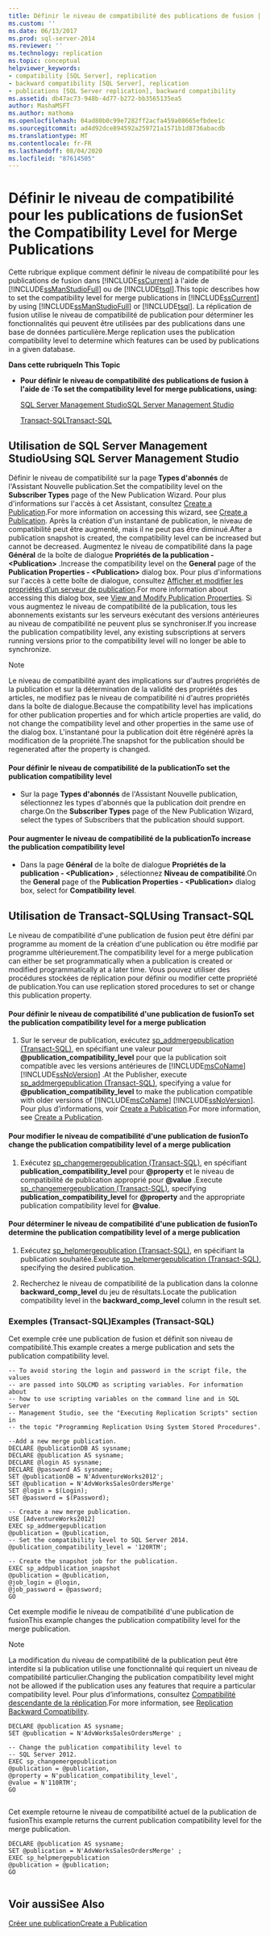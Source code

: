 ```yaml
---
title: Définir le niveau de compatibilité des publications de fusion | Microsoft Docs
ms.custom: ''
ms.date: 06/13/2017
ms.prod: sql-server-2014
ms.reviewer: ''
ms.technology: replication
ms.topic: conceptual
helpviewer_keywords:
- compatibility [SQL Server], replication
- backward compatibility [SQL Server], replication
- publications [SQL Server replication], backward compatibility
ms.assetid: db47ac73-948b-4d77-b272-bb3565135ea5
author: MashaMSFT
ms.author: mathoma
ms.openlocfilehash: 04ad80b0c99e7282ff2acfa459a08665efbdee1c
ms.sourcegitcommit: ad4d92dce894592a259721a1571b1d8736abacdb
ms.translationtype: MT
ms.contentlocale: fr-FR
ms.lasthandoff: 08/04/2020
ms.locfileid: "87614505"
---
```

# <a name="set-the-compatibility-level-for-merge-publications"></a><span data-ttu-id="4d2be-102">Définir le niveau de compatibilité pour les publications de fusion</span><span class="sxs-lookup"><span data-stu-id="4d2be-102">Set the Compatibility Level for Merge Publications</span></span>
  <span data-ttu-id="4d2be-103">Cette rubrique explique comment définir le niveau de compatibilité pour les publications de fusion dans [!INCLUDE[ssCurrent](../../../includes/sscurrent-md.md)] à l'aide de [!INCLUDE[ssManStudioFull](../../../includes/ssmanstudiofull-md.md)] ou de [!INCLUDE[tsql](../../../includes/tsql-md.md)].</span><span class="sxs-lookup"><span data-stu-id="4d2be-103">This topic describes how to set the compatibility level for merge publications in [!INCLUDE[ssCurrent](../../../includes/sscurrent-md.md)] by using [!INCLUDE[ssManStudioFull](../../../includes/ssmanstudiofull-md.md)] or [!INCLUDE[tsql](../../../includes/tsql-md.md)].</span></span> <span data-ttu-id="4d2be-104">La réplication de fusion utilise le niveau de compatibilité de publication pour déterminer les fonctionnalités qui peuvent être utilisées par des publications dans une base de données particulière.</span><span class="sxs-lookup"><span data-stu-id="4d2be-104">Merge replication uses the publication compatibility level to determine which features can be used by publications in a given database.</span></span>  
  
 <span data-ttu-id="4d2be-105">**Dans cette rubrique**</span><span class="sxs-lookup"><span data-stu-id="4d2be-105">**In This Topic**</span></span>  
  
-   <span data-ttu-id="4d2be-106">**Pour définir le niveau de compatibilité des publications de fusion à l'aide de :**</span><span class="sxs-lookup"><span data-stu-id="4d2be-106">**To set the compatibility level for merge publications, using:**</span></span>  
  
     [<span data-ttu-id="4d2be-107">SQL Server Management Studio</span><span class="sxs-lookup"><span data-stu-id="4d2be-107">SQL Server Management Studio</span></span>](#SSMSProcedure)  
  
     [<span data-ttu-id="4d2be-108">Transact-SQL</span><span class="sxs-lookup"><span data-stu-id="4d2be-108">Transact-SQL</span></span>](#TsqlProcedure)  
  
##  <a name="using-sql-server-management-studio"></a><a name="SSMSProcedure"></a> <span data-ttu-id="4d2be-109">Utilisation de SQL Server Management Studio</span><span class="sxs-lookup"><span data-stu-id="4d2be-109">Using SQL Server Management Studio</span></span>  
 <span data-ttu-id="4d2be-110">Définir le niveau de compatibilité sur la page **Types d'abonnés** de l'Assistant Nouvelle publication.</span><span class="sxs-lookup"><span data-stu-id="4d2be-110">Set the compatibility level on the **Subscriber Types** page of the New Publication Wizard.</span></span> <span data-ttu-id="4d2be-111">Pour plus d'informations sur l'accès à cet Assistant, consultez [Create a Publication](create-a-publication.md).</span><span class="sxs-lookup"><span data-stu-id="4d2be-111">For more information on accessing this wizard, see [Create a Publication](create-a-publication.md).</span></span> <span data-ttu-id="4d2be-112">Après la création d'un instantané de publication, le niveau de compatibilité peut être augmenté, mais il ne peut pas être diminué.</span><span class="sxs-lookup"><span data-stu-id="4d2be-112">After a publication snapshot is created, the compatibility level can be increased but cannot be decreased.</span></span> <span data-ttu-id="4d2be-113">Augmentez le niveau de compatibilité dans la page **Général** de la boîte de dialogue **Propriétés de la publication - \<Publication>** .</span><span class="sxs-lookup"><span data-stu-id="4d2be-113">Increase the compatibility level on the **General** page of the **Publication Properties - \<Publication>** dialog box.</span></span> <span data-ttu-id="4d2be-114">Pour plus d'informations sur l'accès à cette boîte de dialogue, consultez [Afficher et modifier les propriétés d’un serveur de publication](view-and-modify-publication-properties.md).</span><span class="sxs-lookup"><span data-stu-id="4d2be-114">For more information about accessing this dialog box, see [View and Modify Publication Properties](view-and-modify-publication-properties.md).</span></span> <span data-ttu-id="4d2be-115">Si vous augmentez le niveau de compatibilité de la publication, tous les abonnements existants sur les serveurs exécutant des versions antérieures au niveau de compatibilité ne peuvent plus se synchroniser.</span><span class="sxs-lookup"><span data-stu-id="4d2be-115">If you increase the publication compatibility level, any existing subscriptions at servers running versions prior to the compatibility level will no longer be able to synchronize.</span></span>  
  
> [!NOTE]  
>  <span data-ttu-id="4d2be-116">Le niveau de compatibilité ayant des implications sur d'autres propriétés de la publication et sur la détermination de la validité des propriétés des articles, ne modifiez pas le niveau de compatibilité ni d'autres propriétés dans la boîte de dialogue.</span><span class="sxs-lookup"><span data-stu-id="4d2be-116">Because the compatibility level has implications for other publication properties and for which article properties are valid, do not change the compatibility level and other properties in the same use of the dialog box.</span></span> <span data-ttu-id="4d2be-117">L'instantané pour la publication doit être régénéré après la modification de la propriété.</span><span class="sxs-lookup"><span data-stu-id="4d2be-117">The snapshot for the publication should be regenerated after the property is changed.</span></span>  
  
#### <a name="to-set-the-publication-compatibility-level"></a><span data-ttu-id="4d2be-118">Pour définir le niveau de compatibilité de la publication</span><span class="sxs-lookup"><span data-stu-id="4d2be-118">To set the publication compatibility level</span></span>  
  
-   <span data-ttu-id="4d2be-119">Sur la page **Types d'abonnés** de l'Assistant Nouvelle publication, sélectionnez les types d'abonnés que la publication doit prendre en charge.</span><span class="sxs-lookup"><span data-stu-id="4d2be-119">On the **Subscriber Types** page of the New Publication Wizard, select the types of Subscribers that the publication should support.</span></span>  
  
#### <a name="to-increase-the-publication-compatibility-level"></a><span data-ttu-id="4d2be-120">Pour augmenter le niveau de compatibilité de la publication</span><span class="sxs-lookup"><span data-stu-id="4d2be-120">To increase the publication compatibility level</span></span>  
  
-   <span data-ttu-id="4d2be-121">Dans la page **Général** de la boîte de dialogue **Propriétés de la publication - \<Publication>** , sélectionnez **Niveau de compatibilité**.</span><span class="sxs-lookup"><span data-stu-id="4d2be-121">On the **General** page of the **Publication Properties - \<Publication>** dialog box, select for **Compatibility level**.</span></span>  
  
##  <a name="using-transact-sql"></a><a name="TsqlProcedure"></a> <span data-ttu-id="4d2be-122">Utilisation de Transact-SQL</span><span class="sxs-lookup"><span data-stu-id="4d2be-122">Using Transact-SQL</span></span>  
 <span data-ttu-id="4d2be-123">Le niveau de compatibilité d'une publication de fusion peut être défini par programme au moment de la création d'une publication ou être modifié par programme ultérieurement.</span><span class="sxs-lookup"><span data-stu-id="4d2be-123">The compatibility level for a merge publication can either be set programmatically when a publication is created or modified programmatically at a later time.</span></span> <span data-ttu-id="4d2be-124">Vous pouvez utiliser des procédures stockées de réplication pour définir ou modifier cette propriété de publication.</span><span class="sxs-lookup"><span data-stu-id="4d2be-124">You can use replication stored procedures to set or change this publication property.</span></span>  
  
#### <a name="to-set-the-publication-compatibility-level-for-a-merge-publication"></a><span data-ttu-id="4d2be-125">Pour définir le niveau de compatibilité d'une publication de fusion</span><span class="sxs-lookup"><span data-stu-id="4d2be-125">To set the publication compatibility level for a merge publication</span></span>  
  
1.  <span data-ttu-id="4d2be-126">Sur le serveur de publication, exécutez [sp_addmergepublication &#40;Transact-SQL&#41;](/sql/relational-databases/system-stored-procedures/sp-addmergepublication-transact-sql), en spécifiant une valeur pour **@publication_compatibility_level** pour que la publication soit compatible avec les versions antérieures de [!INCLUDE[msCoName](../../../includes/msconame-md.md)] [!INCLUDE[ssNoVersion](../../../includes/ssnoversion-md.md)] .</span><span class="sxs-lookup"><span data-stu-id="4d2be-126">At the Publisher, execute [sp_addmergepublication &#40;Transact-SQL&#41;](/sql/relational-databases/system-stored-procedures/sp-addmergepublication-transact-sql), specifying a value for **@publication_compatibility_level** to make the publication compatible with older versions of [!INCLUDE[msCoName](../../../includes/msconame-md.md)] [!INCLUDE[ssNoVersion](../../../includes/ssnoversion-md.md)].</span></span> <span data-ttu-id="4d2be-127">Pour plus d’informations, voir [Create a Publication](create-a-publication.md).</span><span class="sxs-lookup"><span data-stu-id="4d2be-127">For more information, see [Create a Publication](create-a-publication.md).</span></span>  
  
#### <a name="to-change-the-publication-compatibility-level-of-a-merge-publication"></a><span data-ttu-id="4d2be-128">Pour modifier le niveau de compatibilité d'une publication de fusion</span><span class="sxs-lookup"><span data-stu-id="4d2be-128">To change the publication compatibility level of a merge publication</span></span>  
  
1.  <span data-ttu-id="4d2be-129">Exécutez [sp_changemergepublication &#40;Transact-SQL&#41;](/sql/relational-databases/system-stored-procedures/sp-changemergepublication-transact-sql), en spécifiant **publication_compatibility_level** pour **@property** et le niveau de compatibilité de publication approprié pour **@value** .</span><span class="sxs-lookup"><span data-stu-id="4d2be-129">Execute [sp_changemergepublication &#40;Transact-SQL&#41;](/sql/relational-databases/system-stored-procedures/sp-changemergepublication-transact-sql), specifying **publication_compatibility_level** for **@property** and the appropriate publication compatibility level for **@value**.</span></span>  
  
#### <a name="to-determine-the-publication-compatibility-level-of-a-merge-publication"></a><span data-ttu-id="4d2be-130">Pour déterminer le niveau de compatibilité d'une publication de fusion</span><span class="sxs-lookup"><span data-stu-id="4d2be-130">To determine the publication compatibility level of a merge publication</span></span>  
  
1.  <span data-ttu-id="4d2be-131">Exécutez [sp_helpmergepublication &#40;Transact-SQL&#41;](/sql/relational-databases/system-stored-procedures/sp-helpmergepublication-transact-sql), en spécifiant la publication souhaitée.</span><span class="sxs-lookup"><span data-stu-id="4d2be-131">Execute [sp_helpmergepublication &#40;Transact-SQL&#41;](/sql/relational-databases/system-stored-procedures/sp-helpmergepublication-transact-sql), specifying the desired publication.</span></span>  
  
2.  <span data-ttu-id="4d2be-132">Recherchez le niveau de compatibilité de la publication dans la colonne **backward_comp_level** du jeu de résultats.</span><span class="sxs-lookup"><span data-stu-id="4d2be-132">Locate the publication compatibility level in the **backward_comp_level** column in the result set.</span></span>  
  
###  <a name="examples-transact-sql"></a><a name="TsqlExample"></a> <span data-ttu-id="4d2be-133">Exemples (Transact-SQL)</span><span class="sxs-lookup"><span data-stu-id="4d2be-133">Examples (Transact-SQL)</span></span>  
 <span data-ttu-id="4d2be-134">Cet exemple crée une publication de fusion et définit son niveau de compatibilité.</span><span class="sxs-lookup"><span data-stu-id="4d2be-134">This example creates a merge publication and sets the publication compatibility level.</span></span>  
  
```  
-- To avoid storing the login and password in the script file, the values   
-- are passed into SQLCMD as scripting variables. For information about   
-- how to use scripting variables on the command line and in SQL Server  
-- Management Studio, see the "Executing Replication Scripts" section in  
-- the topic "Programming Replication Using System Stored Procedures".  
  
--Add a new merge publication.  
DECLARE @publicationDB AS sysname;  
DECLARE @publication AS sysname;  
DECLARE @login AS sysname;  
DECLARE @password AS sysname;  
SET @publicationDB = N'AdventureWorks2012';   
SET @publication = N'AdvWorksSalesOrdersMerge'   
SET @login = $(Login);  
SET @password = $(Password);  
  
-- Create a new merge publication.   
USE [AdventureWorks2012]  
EXEC sp_addmergepublication   
@publication = @publication,   
-- Set the compatibility level to SQL Server 2014.  
@publication_compatibility_level = '120RTM';   
  
-- Create the snapshot job for the publication.  
EXEC sp_addpublication_snapshot   
@publication = @publication,  
@job_login = @login,  
@job_password = @password;  
GO  
```  
  
 <span data-ttu-id="4d2be-135">Cet exemple modifie le niveau de compatibilité d'une publication de fusion</span><span class="sxs-lookup"><span data-stu-id="4d2be-135">This example changes the publication compatibility level for the merge publication.</span></span>  
  
> [!NOTE]  
>  <span data-ttu-id="4d2be-136">La modification du niveau de compatibilité de la publication peut être interdite si la publication utilise une fonctionnalité qui requiert un niveau de compatibilité particulier.</span><span class="sxs-lookup"><span data-stu-id="4d2be-136">Changing the publication compatibility level might not be allowed if the publication uses any features that require a particular compatibility level.</span></span> <span data-ttu-id="4d2be-137">Pour plus d’informations, consultez [Compatibilité descendante de la réplication](../replication-backward-compatibility.md).</span><span class="sxs-lookup"><span data-stu-id="4d2be-137">For more information, see [Replication Backward Compatibility](../replication-backward-compatibility.md).</span></span>  
  
```  
DECLARE @publication AS sysname;  
SET @publication = N'AdvWorksSalesOrdersMerge' ;  
  
-- Change the publication compatibility level to   
-- SQL Server 2012.  
EXEC sp_changemergepublication   
@publication = @publication,   
@property = N'publication_compatibility_level',   
@value = N'110RTM';  
GO  
  
```  
  
 <span data-ttu-id="4d2be-138">Cet exemple retourne le niveau de compatibilité actuel de la publication de fusion</span><span class="sxs-lookup"><span data-stu-id="4d2be-138">This example returns the current publication compatibility level for the merge publication.</span></span>  
  
```  
DECLARE @publication AS sysname;  
SET @publication = N'AdvWorksSalesOrdersMerge' ;  
EXEC sp_helpmergepublication   
@publication = @publication;  
GO  
  
```  
  
## <a name="see-also"></a><span data-ttu-id="4d2be-139">Voir aussi</span><span class="sxs-lookup"><span data-stu-id="4d2be-139">See Also</span></span>  
 [<span data-ttu-id="4d2be-140">Créer une publication</span><span class="sxs-lookup"><span data-stu-id="4d2be-140">Create a Publication</span></span>](create-a-publication.md)  
  
  

